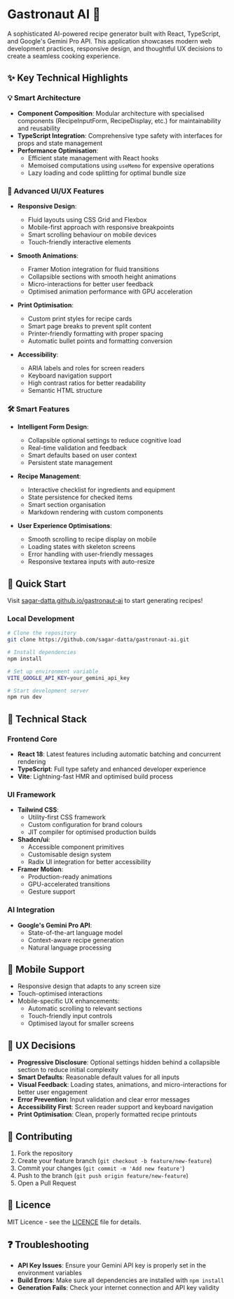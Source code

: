 # Gastronaut AI 🍳

A sophisticated AI-powered recipe generator built with React, TypeScript, and Google's Gemini Pro API. This application showcases modern web development practices, responsive design, and thoughtful UX decisions to create a seamless cooking experience.

## ✨ Key Technical Highlights

### 💡 Smart Architecture
- **Component Composition**: Modular architecture with specialised components (RecipeInputForm, RecipeDisplay, etc.) for maintainability and reusability
- **TypeScript Integration**: Comprehensive type safety with interfaces for props and state management
- **Performance Optimisation**: 
  - Efficient state management with React hooks
  - Memoised computations using `useMemo` for expensive operations
  - Lazy loading and code splitting for optimal bundle size

### 🎯 Advanced UI/UX Features
- **Responsive Design**:
  - Fluid layouts using CSS Grid and Flexbox
  - Mobile-first approach with responsive breakpoints
  - Smart scrolling behaviour on mobile devices
  - Touch-friendly interactive elements

- **Smooth Animations**:
  - Framer Motion integration for fluid transitions
  - Collapsible sections with smooth height animations
  - Micro-interactions for better user feedback
  - Optimised animation performance with GPU acceleration

- **Print Optimisation**:
  - Custom print styles for recipe cards
  - Smart page breaks to prevent split content
  - Printer-friendly formatting with proper spacing
  - Automatic bullet points and formatting conversion

- **Accessibility**:
  - ARIA labels and roles for screen readers
  - Keyboard navigation support
  - High contrast ratios for better readability
  - Semantic HTML structure

### 🛠 Smart Features
- **Intelligent Form Design**:
  - Collapsible optional settings to reduce cognitive load
  - Real-time validation and feedback
  - Smart defaults based on user context
  - Persistent state management

- **Recipe Management**:
  - Interactive checklist for ingredients and equipment
  - State persistence for checked items
  - Smart section organisation
  - Markdown rendering with custom components

- **User Experience Optimisations**:
  - Smooth scrolling to recipe display on mobile
  - Loading states with skeleton screens
  - Error handling with user-friendly messages
  - Responsive textarea inputs with auto-resize

## 🚀 Quick Start

Visit [sagar-datta.github.io/gastronaut-ai](https://sagar-datta.github.io/gastronaut-ai/) to start generating recipes!

### Local Development

```bash
# Clone the repository
git clone https://github.com/sagar-datta/gastronaut-ai.git

# Install dependencies
npm install

# Set up environment variable
VITE_GOOGLE_API_KEY=your_gemini_api_key

# Start development server
npm run dev
```

## 🔧 Technical Stack

### Frontend Core
- **React 18**: Latest features including automatic batching and concurrent rendering
- **TypeScript**: Full type safety and enhanced developer experience
- **Vite**: Lightning-fast HMR and optimised build process

### UI Framework
- **Tailwind CSS**: 
  - Utility-first CSS framework
  - Custom configuration for brand colours
  - JIT compiler for optimised production builds
- **Shadcn/ui**: 
  - Accessible component primitives
  - Customisable design system
  - Radix UI integration for better accessibility
- **Framer Motion**: 
  - Production-ready animations
  - GPU-accelerated transitions
  - Gesture support

### AI Integration
- **Google's Gemini Pro API**: 
  - State-of-the-art language model
  - Context-aware recipe generation
  - Natural language processing

## 📱 Mobile Support
- Responsive design that adapts to any screen size
- Touch-optimised interactions
- Mobile-specific UX enhancements:
  - Automatic scrolling to relevant sections
  - Touch-friendly input controls
  - Optimised layout for smaller screens

## 🎨 UX Decisions
- **Progressive Disclosure**: Optional settings hidden behind a collapsible section to reduce initial complexity
- **Smart Defaults**: Reasonable default values for all inputs
- **Visual Feedback**: Loading states, animations, and micro-interactions for better user engagement
- **Error Prevention**: Input validation and clear error messages
- **Accessibility First**: Screen reader support and keyboard navigation
- **Print Optimisation**: Clean, properly formatted recipe printouts

## 🤝 Contributing

1. Fork the repository
2. Create your feature branch (`git checkout -b feature/new-feature`)
3. Commit your changes (`git commit -m 'Add new feature'`)
4. Push to the branch (`git push origin feature/new-feature`)
5. Open a Pull Request

## 📝 Licence

MIT Licence - see the [LICENCE](LICENSE) file for details.

## ❓ Troubleshooting

- **API Key Issues**: Ensure your Gemini API key is properly set in the environment variables
- **Build Errors**: Make sure all dependencies are installed with `npm install`
- **Generation Fails**: Check your internet connection and API key validity

